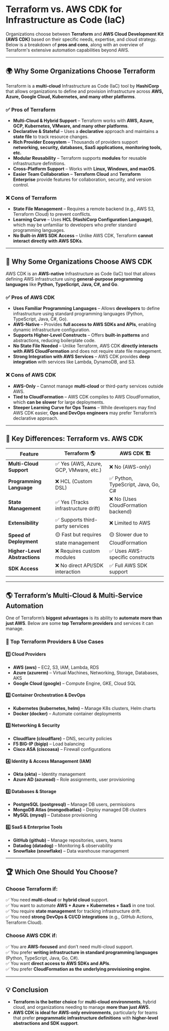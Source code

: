 # **Terraform vs. AWS CDK for Infrastructure as Code (IaC)**

Organizations choose between **Terraform** and **AWS Cloud Development Kit (AWS CDK)** based on their specific needs, expertise, and cloud strategy. Below is a breakdown of **pros and cons**, along with an overview of Terraform's extensive automation capabilities beyond AWS.

---

## **🌍 Why Some Organizations Choose Terraform**
Terraform is a **multi-cloud** Infrastructure as Code (IaC) tool by **HashiCorp** that allows organizations to define and provision infrastructure across **AWS, Azure, Google Cloud, Kubernetes, and many other platforms**.

### ✅ **Pros of Terraform**
- **Multi-Cloud & Hybrid Support** – Terraform works with **AWS, Azure, GCP, Kubernetes, VMware, and many other platforms**.
- **Declarative & Stateful** – Uses a **declarative** approach and maintains a **state file** to track resource changes.
- **Rich Provider Ecosystem** – Thousands of providers support **networking, security, databases, SaaS applications, monitoring tools, etc.**
- **Modular Reusability** – Terraform supports **modules** for reusable infrastructure definitions.
- **Cross-Platform Support** – Works with **Linux, Windows, and macOS**.
- **Easier Team Collaboration** – **Terraform Cloud** and **Terraform Enterprise** provide features for collaboration, security, and version control.

### ❌ **Cons of Terraform**
- **State File Management** – Requires a remote backend (e.g., AWS S3, Terraform Cloud) to prevent conflicts.
- **Learning Curve** – Uses **HCL (HashiCorp Configuration Language)**, which may be unfamiliar to developers who prefer standard programming languages.
- **No Built-in AWS SDK Access** – Unlike AWS CDK, Terraform **cannot interact directly with AWS SDKs**.

---

## **🔹 Why Some Organizations Choose AWS CDK**
AWS CDK is an **AWS-native** Infrastructure as Code (IaC) tool that allows defining AWS infrastructure using **general-purpose programming languages** like **Python, TypeScript, Java, C#, and Go**.

### ✅ **Pros of AWS CDK**
- **Uses Familiar Programming Languages** – Allows **developers** to define infrastructure using standard programming languages (Python, TypeScript, Java, C#, Go).
- **AWS-Native** – Provides **full access to AWS SDKs and APIs**, enabling dynamic infrastructure configuration.
- **Supports Higher-Level Constructs** – Offers **built-in patterns** and abstractions, reducing boilerplate code.
- **No State File Needed** – Unlike Terraform, AWS CDK **directly interacts with AWS CloudFormation** and does not require state file management.
- **Strong Integration with AWS Services** – AWS CDK provides **deep integration** with services like Lambda, DynamoDB, and S3.

### ❌ **Cons of AWS CDK**
- **AWS-Only** – Cannot manage **multi-cloud** or third-party services outside AWS.
- **Tied to CloudFormation** – AWS CDK compiles to AWS CloudFormation, which **can be slower** for large deployments.
- **Steeper Learning Curve for Ops Teams** – While developers may find AWS CDK easier, **Ops and DevOps engineers** may prefer Terraform’s declarative approach.

---

## **🌟 Key Differences: Terraform vs. AWS CDK**
| Feature                 | **Terraform** 🌎 | **AWS CDK** 🏗️ |
|-------------------------|-----------------|--------------|
| **Multi-Cloud Support** | ✅ Yes (AWS, Azure, GCP, VMware, etc.) | ❌ No (AWS-only) |
| **Programming Language** | ❌ HCL (Custom DSL) | ✅ Python, TypeScript, Java, Go, C# |
| **State Management** | ✅ Yes (Tracks infrastructure drift) | ❌ No (Uses CloudFormation backend) |
| **Extensibility** | ✅ Supports third-party services | ❌ Limited to AWS |
| **Speed of Deployment** | 🟡 Fast but requires state management | 🟡 Slower due to CloudFormation |
| **Higher-Level Abstractions** | ❌ Requires custom modules | ✅ Uses AWS-specific constructs |
| **SDK Access** | ❌ No direct API/SDK interaction | ✅ Full AWS SDK support |

---

## **🌎 Terraform’s Multi-Cloud & Multi-Service Automation**
One of Terraform’s **biggest advantages** is its ability to **automate more than just AWS**. Below are some **top Terraform providers** and services it can manage.

### **🔹 Top Terraform Providers & Use Cases**
#### **1️⃣ Cloud Providers**
- **AWS (aws)** – EC2, S3, IAM, Lambda, RDS
- **Azure (azurerm)** – Virtual Machines, Networking, Storage, Databases, AKS
- **Google Cloud (google)** – Compute Engine, GKE, Cloud SQL

#### **2️⃣ Container Orchestration & DevOps**
- **Kubernetes (kubernetes, helm)** – Manage K8s clusters, Helm charts
- **Docker (docker)** – Automate container deployments

#### **3️⃣ Networking & Security**
- **Cloudflare (cloudflare)** – DNS, security policies
- **F5 BIG-IP (bigip)** – Load balancing
- **Cisco ASA (ciscoasa)** – Firewall configurations

#### **4️⃣ Identity & Access Management (IAM)**
- **Okta (okta)** – Identity management
- **Azure AD (azuread)** – Role assignments, user provisioning

#### **5️⃣ Databases & Storage**
- **PostgreSQL (postgresql)** – Manage DB users, permissions
- **MongoDB Atlas (mongodbatlas)** – Deploy managed DB clusters
- **MySQL (mysql)** – Database provisioning

#### **6️⃣ SaaS & Enterprise Tools**
- **GitHub (github)** – Manage repositories, users, teams
- **Datadog (datadog)** – Monitoring & observability
- **Snowflake (snowflake)** – Data warehouse management

---

## **🏆 Which One Should You Choose?**
### **Choose Terraform if:**
✅ You need **multi-cloud** or **hybrid cloud** support.  
✅ You want to automate **AWS + Azure + Kubernetes + SaaS** in one tool.  
✅ You require **state management** for tracking infrastructure drift.  
✅ You need **strong DevOps & CI/CD integrations** (e.g., GitHub Actions, Terraform Cloud).

### **Choose AWS CDK if:**
✅ You are **AWS-focused** and don’t need multi-cloud support.  
✅ You prefer **writing infrastructure in standard programming languages** (Python, TypeScript, Java, Go, C#).  
✅ You want **direct access to AWS SDKs and APIs**.  
✅ You prefer **CloudFormation as the underlying provisioning engine**.

---

## **💡 Conclusion**
- **Terraform is the better choice** for **multi-cloud environments**, hybrid cloud, and organizations needing to manage **more than just AWS.**
- **AWS CDK is ideal for AWS-only environments**, particularly for teams that prefer **programmatic infrastructure definitions** with **higher-level abstractions and SDK support**.
